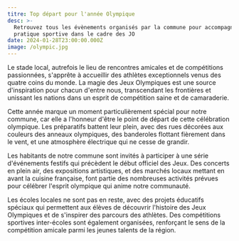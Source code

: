 ```yaml
---
titre: Top départ pour l'année Olympique
desc: >-
  Retrouvez tous les évènements organisés par la commune pour accompagner la
  pratique sportive dans le cadre des JO
date: 2024-01-28T23:00:00.000Z
image: /olympic.jpg
---
```


Le stade local, autrefois le lieu de rencontres amicales et de compétitions passionnées, s'apprête à accueillir des athlètes exceptionnels venus des quatre coins du monde. La magie des Jeux Olympiques est une source d'inspiration pour chacun d'entre nous, transcendant les frontières et unissant les nations dans un esprit de compétition saine et de camaraderie.

Cette année marque un moment particulièrement spécial pour notre commune, car elle a l'honneur d'être le point de départ de cette célébration olympique. Les préparatifs battent leur plein, avec des rues décorées aux couleurs des anneaux olympiques, des banderoles flottant fièrement dans le vent, et une atmosphère électrique qui ne cesse de grandir.

Les habitants de notre commune sont invités à participer à une série d'événements festifs qui précèdent le début officiel des Jeux. Des concerts en plein air, des expositions artistiques, et des marchés locaux mettant en avant la cuisine française, font partie des nombreuses activités prévues pour célébrer l'esprit olympique qui anime notre communauté.

Les écoles locales ne sont pas en reste, avec des projets éducatifs spéciaux qui permettent aux élèves de découvrir l'histoire des Jeux Olympiques et de s'inspirer des parcours des athlètes. Des compétitions sportives inter-écoles sont également organisées, renforçant le sens de la compétition amicale parmi les jeunes talents de la région.
